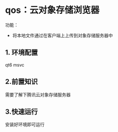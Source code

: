 # qos：云对象存储浏览器
功能：

- 将本地文件通过在客户端上上传到对象存储服务器中

## 1. 环境配置

qt6 msvc

## 2.前置知识

需要了解下腾讯云对象存储服务器

## 3.快速运行

安装好环境即可运行

